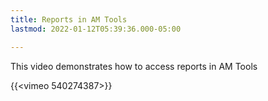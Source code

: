 ```yaml
---
title: Reports in AM Tools
lastmod: 2022-01-12T05:39:36.000-05:00

---
```

This video demonstrates how to access reports in AM Tools

{{<vimeo 540274387>}}